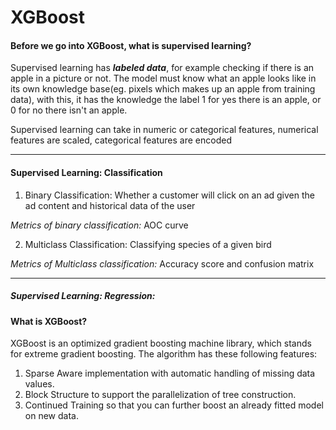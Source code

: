 # XGBoost


#### Before we go into XGBoost, what is supervised learning?
Supervised learning has ___labeled data___, for example checking if there is an apple in a picture or not. The model must know what an apple looks like in its own knowledge base(eg. pixels which makes up an apple from training data), with this, it has the knowledge the label 1 for yes there is an apple, or 0 for no there isn't an apple.

Supervised learning can take in numeric or categorical features, numerical features are scaled, categorical features are encoded

---

#### Supervised Learning: Classification
1. Binary Classification: Whether a customer will click on an ad given the ad content and historical data of the user 

*Metrics of binary classification:* AOC curve

2. Multiclass Classification: Classifying species of a given bird

*Metrics of Multiclass classification:* Accuracy score and confusion matrix



---

##### Supervised Learning: Regression:



#### What is XGBoost?
XGBoost is an optimized gradient boosting machine library, which stands for extreme gradient boosting. The algorithm has these following features:

1. Sparse Aware implementation with automatic handling of missing data values.
2. Block Structure to support the parallelization of tree construction.
3. Continued Training so that you can further boost an already fitted model on new data.













